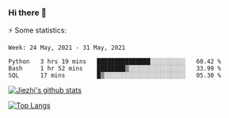 ### Hi there 👋

⚡ Some statistics:

<!--START_SECTION:waka-->
```text
Week: 24 May, 2021 - 31 May, 2021

Python   3 hrs 19 mins   ███████████████░░░░░░░░░░   60.42 % 
Bash     1 hr 52 mins    ████████▒░░░░░░░░░░░░░░░░   33.99 % 
SQL      17 mins         █▒░░░░░░░░░░░░░░░░░░░░░░░   05.30 % 
```
<!--END_SECTION:waka-->

[![Jiezhi's github stats](https://github-readme-stats.vercel.app/api?username=Jiezhi&show_icons=true)](https://github.com/Jiezhi/github-readme-stats)

[![Top Langs](https://github-readme-stats.vercel.app/api/top-langs/?username=Jiezhi&hide=javascript,html)](https://github.com/Jiezhi/github-readme-stats)
<!--
**Jiezhi/Jiezhi** is a ✨ _special_ ✨ repository because its `README.md` (this file) appears on your GitHub profile.

Here are some ideas to get you started:

- 🔭 I’m currently working on ...
- 🌱 I’m currently learning ...
- 👯 I’m looking to collaborate on ...
- 🤔 I’m looking for help with ...
- 💬 Ask me about ...
- 📫 How to reach me: ...
- 😄 Pronouns: ...
- ⚡ Fun fact: ...
-->

